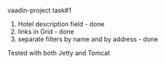 vaadin-project
task#1

1. Hotel description field - done
2. links in Grid - done
3. separate filters by name and by address - done

Tested with both Jetty and Tomcat 

